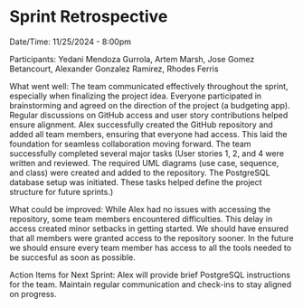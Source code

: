 # Sprint Retrospective

Date/Time: 11/25/2024 - 8:00pm

Participants: Yedani Mendoza Gurrola, Artem Marsh, Jose Gomez Betancourt, Alexander Gonzalez Ramirez, Rhodes Ferris

What went well: 
The team communicated effectively throughout the sprint, especially when finalizing the project idea. Everyone participated in brainstorming and agreed on the direction of the project (a budgeting app). Regular discussions on GitHub access and user story contributions helped ensure alignment.
Alex successfully created the GitHub repository and added all team members, ensuring that everyone had access. This laid the foundation for seamless collaboration moving forward.
The team successfully completed several major tasks (User stories 1, 2, and 4 were written and reviewed. The required UML diagrams (use case, sequence, and class) were created and added to the repository. The PostgreSQL database setup was initiated. These tasks helped define the project structure for future sprints.)

What could be improved: 
While Alex had no issues with accessing the repository, some team members encountered difficulties. This delay in access created minor setbacks in getting started. We should have ensured that all members were granted access to the repository sooner. In the future we should ensure every team member has access to all the tools needed to be succesful as soon as possible.

Action Items for Next Sprint: 
Alex will provide brief PostgreSQL instructions for the team.
Maintain regular communication and check-ins to stay aligned on progress. 